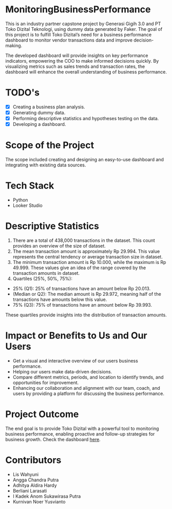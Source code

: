 # MonitoringBusinessPerformance

This is an industry partner capstone project by Generasi Gigih 3.0 and PT Toko Dizital Teknologi, using dummy data generated by Faker. The goal of this project is to fulfill Toko Dizital’s need for a business performance dashboard to monitor vendor transactions data and improve decision-making.

The developed dashboard will provide insights on key performance indicators, empowering the COO to make informed decisions quickly. By visualizing metrics such as sales trends and transaction rates, the dashboard will enhance the overall understanding of business performance.

# TODO's
- [x] Creating a business plan analysis.
- [x] Generating dummy data.
- [x] Performing descriptive statistics and hypotheses testing on the data.
- [x] Developing a dashboard.

# Scope of the Project
The scope included creating and designing an easy-to-use dashboard and integrating with existing data sources.

# Tech Stack
- Python
- Looker Studio

# Descriptive Statistics
1. There are a total of 438,000 transactions in the dataset. This count provides an overview of the size of dataset.
2. The mean transaction amount is approximately Rp 29.994. This value represents the central tendency or average transaction size in dataset.
3. The minimum transaction amount is Rp 10.000, while the maximum is Rp 49.999. These values give an idea of the range covered by the transaction amounts in dataset.
5. Quartiles (25%, 50%, 75%):
  - 25% (Q1): 25% of transactions have an amount below Rp 20.013.
  - (Median or Q2): The median amount is Rp 29.972, meaning half of the transactions have amounts below this value.
  - 75% (Q3): 75% of transactions have an amount below Rp 39.993.

These quartiles provide insights into the distribution of transaction amounts.

# Impact or Benefits to Us and Our Users
- Get a visual and interactive overview of our users business performance.
- Helping our users make data-driven decisions.
- Compare different metrics, periods, and location to identify trends, and opportunities for improvement.
- Enhancing our collaboration and alignment with our team, coach, and users by providing a platform for discussing the business performance.

# Project Outcome
The end goal is to provide Toko Dizital with a powerful tool to monitoring business performance, enabling proactive and follow-up strategies for business growth.
Check the dashboard [here](https://lookerstudio.google.com/reporting/5a17ddb9-0553-4967-899b-b870773cbd0f).

# Contributors
- Lis Wahyuni
- Angga Chandra Putra
- Adhitya Aldira Hardy
- Berliani Larasati
- I Kadek Anom Sukawirasa Putra
- Kurnivan Noer Yusvianto
